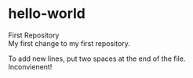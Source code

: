 # hello-world
First Repository  
My first change to my first repository.  

To add new lines, put two spaces at the end of the file.  
Inconvienent!  
